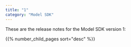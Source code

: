 ```yaml
---
title: "1"
category: "Model SDK"
---
```


These are the release notes for the Model SDK version 1:

{{% number_child_pages sort="desc" %}}
